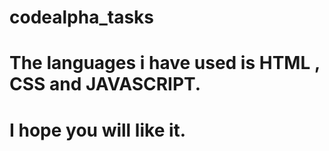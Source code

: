 # codealpha_tasks
# The languages i have used is HTML , CSS and JAVASCRIPT.
# I hope you will like it.
